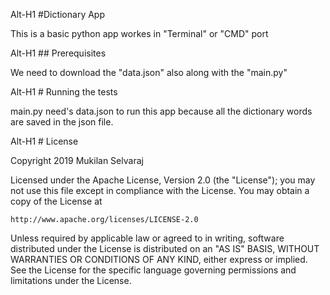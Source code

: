 Alt-H1 #Dictionary App

This is a basic python app workes in "Terminal" or "CMD" port

Alt-H1 ## Prerequisites

We need to download the "data.json" also along with the "main.py"

Alt-H1 # Running the tests

main.py need's data.json to run this app because all the dictionary words are saved in the json file.

Alt-H1 # License

Copyright 2019 Mukilan Selvaraj

Licensed under the Apache License, Version 2.0 (the "License");
you may not use this file except in compliance with the License.
You may obtain a copy of the License at

    http://www.apache.org/licenses/LICENSE-2.0

Unless required by applicable law or agreed to in writing, software
distributed under the License is distributed on an "AS IS" BASIS,
WITHOUT WARRANTIES OR CONDITIONS OF ANY KIND, either express or implied.
See the License for the specific language governing permissions and
limitations under the License.